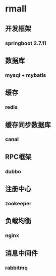 # rmall
## 开发框架
### springboot 2.7.11

## 数据库
### mysql + mybatis

## 缓存
### redis

## 缓存同步数据库
### canal

## RPC框架
### dubbo

## 注册中心
### zookeeper

## 负载均衡
### nginx

## 消息中间件
### rabbitmq
